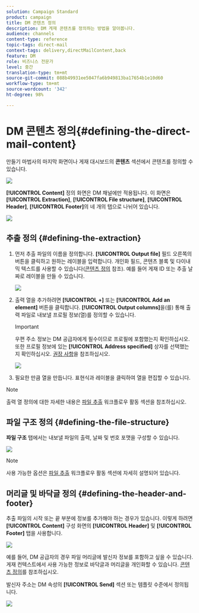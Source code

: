 ```yaml
---
solution: Campaign Standard
product: campaign
title: DM 콘텐츠 정의
description: DM 게재 콘텐츠를 정의하는 방법을 알아봅니다.
audience: channels
content-type: reference
topic-tags: direct-mail
context-tags: delivery,directMailContent,back
feature: DM
role: 비즈니스 전문가
level: 중간
translation-type: tm+mt
source-git-commit: 088b49931ee5047fa6b949813ba17654b1e10d60
workflow-type: tm+mt
source-wordcount: '342'
ht-degree: 98%

---
```



# DM 콘텐츠 정의{#defining-the-direct-mail-content}

만들기 마법사의 마지막 화면이나 게재 대시보드의 **콘텐츠** 섹션에서 콘텐츠를 정의할 수 있습니다.

![](assets/direct_mail_6.png)

**[!UICONTROL Content]** 정의 화면은 DM 채널에만 적용됩니다. 이 화면은 **[!UICONTROL Extraction]**, **[!UICONTROL File structure]**, **[!UICONTROL Header]**, **[!UICONTROL Footer]**&#x200B;의 네 개의 탭으로 나뉘어 있습니다.

![](assets/direct_mail_11.png)

## 추출 정의 {#defining-the-extraction}

1. 먼저 추출 파일의 이름을 정의합니다. **[!UICONTROL Output file]** 필드 오른쪽의 버튼을 클릭하고 원하는 레이블을 입력합니다. 개인화 필드, 콘텐츠 블록 및 다이내믹 텍스트를 사용할 수 있습니다([콘텐츠 정의](../../designing/using/personalization.md#example-email-personalization) 참조). 예를 들어 게재 ID 또는 추출 날짜로 레이블을 만들 수 있습니다.

   ![](assets/direct_mail_12.png)

1. 출력 열을 추가하려면 **[!UICONTROL +]** 또는 **[!UICONTROL Add an element]** 버튼을 클릭합니다. **[!UICONTROL Output columns]**&#x200B;을(를) 통해 출력 파일로 내보낼 프로필 정보(열)를 정의할 수 있습니다.

   >[!IMPORTANT]
   >
   >우편 주소 정보는 DM 공급자에게 필수이므로 프로필에 포함했는지 확인하십시오. 또한 프로필 정보에 있는 **[!UICONTROL Address specified]** 상자를 선택했는지 확인하십시오. [권장 사항](../../channels/using/about-direct-mail.md#recommendations)을 참조하십시오.

   ![](assets/direct_mail_13.png)

1. 필요한 만큼 열을 만듭니다. 표현식과 레이블을 클릭하여 열을 편집할 수 있습니다.

>[!NOTE]
>
>출력 열 정의에 대한 자세한 내용은 [파일 추출](../../automating/using/extract-file.md) 워크플로우 활동 섹션을 참조하십시오.

## 파일 구조 정의 {#defining-the-file-structure}

**파일 구조** 탭에서는 내보낼 파일의 출력, 날짜 및 번호 포맷을 구성할 수 있습니다.

![](assets/direct_mail_14.png)

>[!NOTE]
>
>사용 가능한 옵션은 [파일 추출](../../automating/using/extract-file.md) 워크플로우 활동 섹션에 자세히 설명되어 있습니다.

## 머리글 및 바닥글 정의 {#defining-the-header-and-footer}

추출 파일의 시작 또는 끝 부분에 정보를 추가해야 하는 경우가 있습니다. 이렇게 하려면 **[!UICONTROL Content]** 구성 화면의 **[!UICONTROL Header]** 및 **[!UICONTROL Footer]** 탭을 사용합니다.

![](assets/direct_mail_7.png)

예를 들어, DM 공급자의 경우 파일 머리글에 발신자 정보를 포함하고 싶을 수 있습니다. 게재 컨텍스트에서 사용 가능한 정보로 바닥글과 머리글을 개인화할 수 있습니다. [콘텐츠 정의](../../designing/using/personalization.md#example-email-personalization)를 참조하십시오.

발신자 주소는 DM 속성의 **[!UICONTROL Send]** 섹션 또는 템플릿 수준에서 정의됩니다.

![](assets/direct_mail_24.png)
